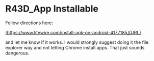 # R43D_App Installable

Follow directions here:

[https://www.lifewire.com/install-apk-on-android-4177185](URL)

and let me know if it works.  I would strongly suggest doing it the file explorer way and not letting Chrome install apps.  That just sounds dangerous. 


